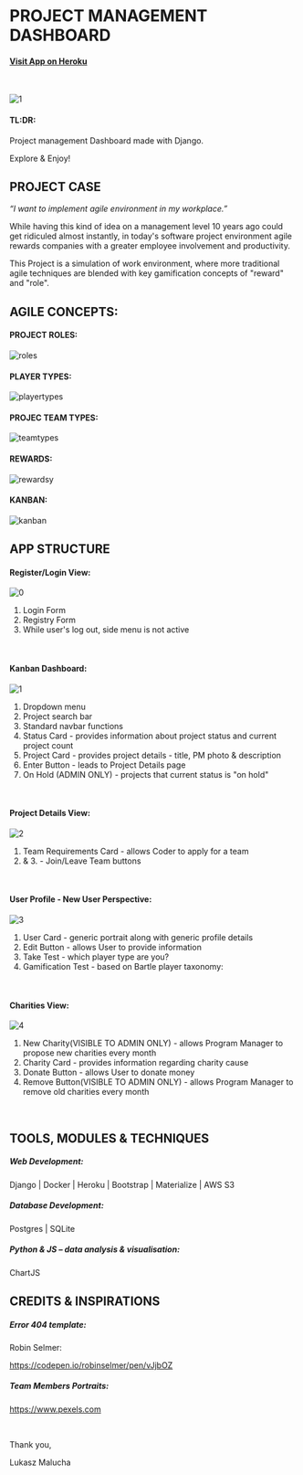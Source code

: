 # PROJECT MANAGEMENT DASHBOARD 

#### [Visit App on Heroku](https://django-gamification.herokuapp.com/)

<br>

![1](https://user-images.githubusercontent.com/26208598/54495673-ecd70e80-48dd-11e9-81b4-7c8634ed8a6a.JPG)

#### TL:DR:

Project management Dashboard made with Django.

Explore & Enjoy!

## PROJECT CASE

*“I want to implement agile environment in my workplace.”* 

While having this kind of idea on a management level 10 years ago could get ridiculed almost instantly, in today's software project environment agile rewards companies with a greater employee involvement and productivity. 

This Project is a simulation of work environment, where more traditional agile techniques are blended with key gamification concepts of "reward" and "role".


## AGILE CONCEPTS:

#### PROJECT ROLES:

![roles](https://user-images.githubusercontent.com/26208598/41512090-40f3a3c8-727b-11e8-9ed4-dfd7f0c13d5a.JPG)


#### PLAYER TYPES:

![playertypes](https://user-images.githubusercontent.com/26208598/41512114-96dca320-727b-11e8-88a1-c24960f9b8b1.JPG)

#### PROJEC TEAM TYPES:

![teamtypes](https://user-images.githubusercontent.com/26208598/41512116-a100590a-727b-11e8-83b9-118ace92f85a.JPG)

#### REWARDS:

![rewardsy](https://user-images.githubusercontent.com/26208598/41512129-f4d0f990-727b-11e8-8038-f7a01565377d.JPG)

#### KANBAN: 

![kanban](https://user-images.githubusercontent.com/26208598/41512132-ff04108c-727b-11e8-8455-22e1e9ed5a0d.JPG)

## APP STRUCTURE

#### Register/Login View:

![0](https://user-images.githubusercontent.com/26208598/54495747-9b7b4f00-48de-11e9-868c-0fd634a98c9c.JPG)

1. Login Form
2. Registry Form 
3. While user's log out, side menu is not active

<br>

#### Kanban Dashboard:

![1](https://user-images.githubusercontent.com/26208598/54495673-ecd70e80-48dd-11e9-81b4-7c8634ed8a6a.JPG)

1. Dropdown menu
2. Project search bar 
3. Standard navbar functions
4. Status Card - provides information about project status and current project count
5. Project Card - provides project details - title, PM photo & description
6. Enter Button - leads to Project Details page
7. On Hold (ADMIN ONLY) - projects that current status is "on hold"

<br>

#### Project Details View:

![2](https://user-images.githubusercontent.com/26208598/54495674-ee083b80-48dd-11e9-823d-56071d6be359.JPG)

1. Team Requirements Card  - allows Coder to apply for a team
2. & 3. - Join/Leave Team buttons

<br>

#### User Profile - New User Perspective:

![3](https://user-images.githubusercontent.com/26208598/54495675-ef396880-48dd-11e9-926a-010eacd33966.JPG)

1. User Card - generic portrait along with generic profile details
2. Edit Button - allows User to provide information
3. Take Test - which player type are you?
4. Gamification Test - based on Bartle player taxonomy:

<br>

#### Charities View:

![4](https://user-images.githubusercontent.com/26208598/54495676-f1032c00-48dd-11e9-8df0-01ff5016fb01.JPG)

1. New Charity(VISIBLE TO ADMIN ONLY) - allows Program Manager to propose new charities every month
2. Charity Card - provides information regarding charity cause 
3. Donate Button - allows User to donate money
4. Remove Button(VISIBLE TO ADMIN ONLY) - allows Program Manager to remove old charities every month

<br>

## TOOLS, MODULES & TECHNIQUES

##### Web Development:

Django | Docker | Heroku | Bootstrap | Materialize | AWS S3

##### Database Development:

Postgres | SQLite

##### Python & JS – data analysis & visualisation:

ChartJS


## CREDITS & INSPIRATIONS


##### Error 404 template:

Robin Selmer:

https://codepen.io/robinselmer/pen/vJjbOZ

##### Team Members Portraits:

https://www.pexels.com

<br>

Thank you,

Lukasz Malucha 














